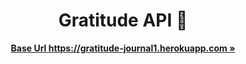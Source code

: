 <h1 align="center">Gratitude API 📕 </h1>
<p align="center">
  <a href="https://gratitude-journal1.herokuapp.com/"><strong>Base Url  https://gratitude-journal1.herokuapp.com »</strong></a>
</p>